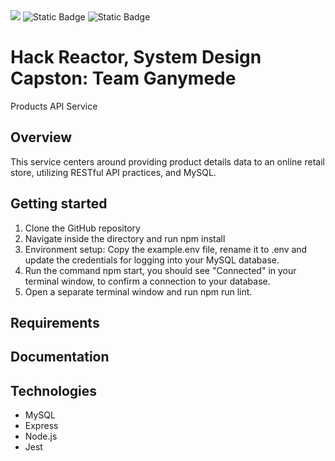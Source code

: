 <img src="https://img.shields.io/badge/JavaScript?style=flat-square&logo=javascript&logoColor=black">
<img alt="Static Badge" src="https://img.shields.io/badge/Express.js?style=flat-square&logo=express&logoColor=black">
<img alt="Static Badge" src="https://img.shields.io/badge/Jest?style=flat-square&logo=jest&logoColor=white">


# Hack Reactor, System Design Capston: Team Ganymede

Products API Service

## Overview

This service centers around providing product details data to an online retail store, utilizing RESTful API practices, and MySQL.

## Getting started

1. Clone the GitHub repository
2. Navigate inside the directory and run npm install
3. Environment setup: Copy the example.env file, rename it to .env and update the credentials for logging into your MySQL database.
4. Run the command npm start, you should see "Connected" in your terminal window, to confirm a connection to your database.
5. Open a separate terminal window and run npm run lint.


## Requirements

## Documentation


## Technologies
* MySQL
* Express
* Node.js
* Jest
